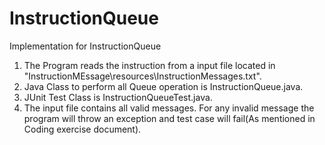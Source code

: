 # InstructionQueue
Implementation for InstructionQueue
1. The Program reads the instruction from a input file located in "InstructionMEssage\resources\InstructionMessages.txt".
2. Java Class to perform all Queue operation is InstructionQueue.java.
3. JUnit Test Class is InstructionQueueTest.java.
4. The input file contains all valid messages. For any invalid message the program will throw an exception and test case will fail(As mentioned in Coding exercise document).   
   
